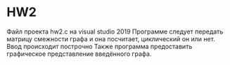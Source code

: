 # HW2
Файл проекта hw2.c на visual studio 2019
Программе следует передать матрицу смежности графа и она посчитает, циклический он или нет.
Ввод происходит построчно
Также программа предоставить графическое представление введённого графа.

